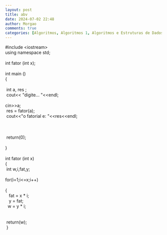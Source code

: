 ```yaml
---
layout: post
title: abv
date: 2024-07-02 22:48
author: Morgao
comments: true
categories: [Algoritmos, Algoritmos 1, Algoritmos e Estruturas de Dados, beecrowd, Linguagem C, Programação]
---
```

#include &lt;iostream&gt;<br />
using namespace std;<br />
<br />
int fator (int x);<br />
<br />
int main ()<br />
{<br />
<br />
<span style="white-space: pre;"> </span>int a, res ;<br />
<span style="white-space: pre;"> </span>cout&lt;&lt; "digite... "&lt;&lt;endl;<br />
<span style="white-space: pre;"> </span>cin&gt;&gt;a;<br />
<span style="white-space: pre;"> </span>res = fator(a);<br />
<span style="white-space: pre;"> </span>cout&lt;&lt;"o fatorial e: "&lt;&lt;res&lt;&lt;endl;<br />
<span style="white-space: pre;"> </span><br />
<br />
<span style="white-space: pre;"> </span><br />
<span style="white-space: pre;"> </span>return(0);<br />
<span style="white-space: pre;"> </span><br />
}<br />
<br />
int fator (int x)<br />
{<br />
<span style="white-space: pre;"> </span>int w,i,fat,y;<br />
<span style="white-space: pre;"> </span>for(i=1;i&lt;=x;i++)<br />
<span style="white-space: pre;"> </span>{<br />
&nbsp; <span style="white-space: pre;"> </span>fat = x * i;<br />
&nbsp; <span style="white-space: pre;"> </span>y = fat;<br />
&nbsp;<span style="white-space: pre;"> </span>w = y * i;<br />
<br />
<span style="white-space: pre;"> </span><br />
<span style="white-space: pre;"> </span>return(w);<br />
<span style="white-space: pre;"> </span>}<br />
<br />
